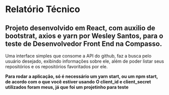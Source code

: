 # Relatório Técnico

## Projeto desenvolvido em React, com auxilio de bootstrat, axios e yarn por Wesley Santos, para o teste de Desenvolvedor Front End na Compasso.

Uma interface simples que consome a API do github, faz a busca pelo usuário desejado, exibindo informações sobre ele, além de poder listar seus repositórios e os repositórios favoritados por ele.

**Para rodar a aplicação, só é necessário um yarn start, ou um npm start, de acordo com o que você estiver usando**
**O client_id e client_secret utilizados foram meus, já que foi um projetinho para teste**
